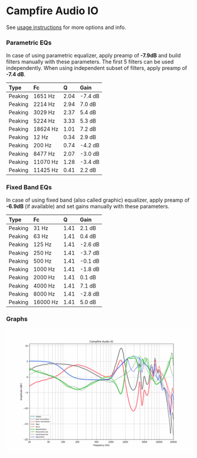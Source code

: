 # Campfire Audio IO
See [usage instructions](https://github.com/jaakkopasanen/AutoEq#usage) for more options and info.

### Parametric EQs
In case of using parametric equalizer, apply preamp of **-7.9dB** and build filters manually
with these parameters. The first 5 filters can be used independently.
When using independent subset of filters, apply preamp of **-7.4 dB**.

| Type    | Fc       |    Q | Gain    |
|:--------|:---------|:-----|:--------|
| Peaking | 1651 Hz  | 2.04 | -7.4 dB |
| Peaking | 2214 Hz  | 2.94 | 7.0 dB  |
| Peaking | 3029 Hz  | 2.37 | 5.4 dB  |
| Peaking | 5224 Hz  | 3.33 | 5.3 dB  |
| Peaking | 18624 Hz | 1.01 | 7.2 dB  |
| Peaking | 12 Hz    | 0.34 | 2.9 dB  |
| Peaking | 200 Hz   | 0.74 | -4.2 dB |
| Peaking | 8477 Hz  | 2.07 | -3.0 dB |
| Peaking | 11070 Hz | 1.28 | -3.4 dB |
| Peaking | 11425 Hz | 0.41 | 2.2 dB  |

### Fixed Band EQs
In case of using fixed band (also called graphic) equalizer, apply preamp of **-6.9dB**
(if available) and set gains manually with these parameters.

| Type    | Fc       |    Q | Gain    |
|:--------|:---------|:-----|:--------|
| Peaking | 31 Hz    | 1.41 | 2.1 dB  |
| Peaking | 63 Hz    | 1.41 | 0.4 dB  |
| Peaking | 125 Hz   | 1.41 | -2.6 dB |
| Peaking | 250 Hz   | 1.41 | -3.7 dB |
| Peaking | 500 Hz   | 1.41 | -0.1 dB |
| Peaking | 1000 Hz  | 1.41 | -1.8 dB |
| Peaking | 2000 Hz  | 1.41 | 0.1 dB  |
| Peaking | 4000 Hz  | 1.41 | 7.1 dB  |
| Peaking | 8000 Hz  | 1.41 | -2.8 dB |
| Peaking | 16000 Hz | 1.41 | 5.0 dB  |

### Graphs
![](./Campfire%20Audio%20IO.png)